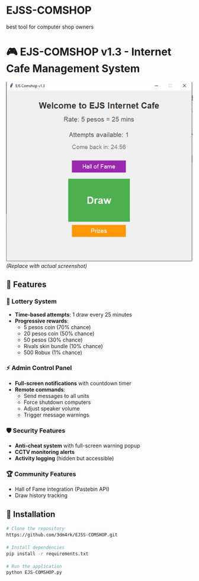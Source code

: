 # EJSS-COMSHOP
best tool for computer shop owners


# 🎮 EJS-COMSHOP v1.3 - Internet Cafe Management System

![EJS-COMSHOP Screenshot](ss.png) 
*(Replace with actual screenshot)*

## 🌟 Features

### 🎰 Lottery System
- **Time-based attempts**: 1 draw every 25 minutes
- **Progressive rewards**:
  - 5 pesos coin (70% chance)
  - 20 pesos coin (50% chance) 
  - 50 pesos (30% chance)
  - Rivals skin bundle (10% chance)
  - 500 Robux (1% chance)

### ⚡ Admin Control Panel
- **Full-screen notifications** with countdown timer
- **Remote commands**:
  - Send messages to all units
  - Force shutdown computers
  - Adjust speaker volume
  - Trigger message warnings

### 🛡️ Security Features
- **Anti-cheat system** with full-screen warning popup
- **CCTV monitoring alerts**
- **Activity logging** (hidden but accessible)

### 🏆 Community Features
- Hall of Fame integration (Pastebin API)
- Draw history tracking

## 🚀 Installation

```bash
# Clone the repository
https://github.com/3dm4rk/EJSS-COMSHOP.git

# Install dependencies
pip install -r requirements.txt

# Run the application
python EJS-COMSHOP.py
